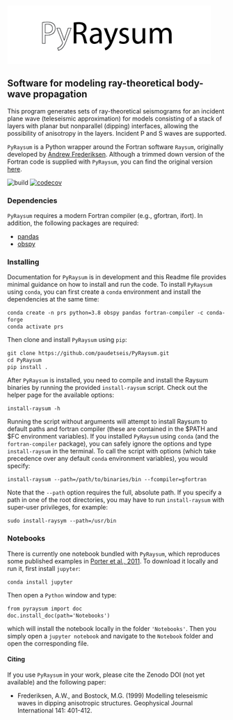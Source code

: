![](./pyraysum/examples/picture/PyRaysum_logo.png)
## Software for modeling ray-theoretical body-wave propagation

This program generates sets of ray-theoretical seismograms for an
incident plane wave (teleseismic approximation) for models consisting
of a stack of layers with planar but nonparallel (dipping) interfaces,
allowing the possibility of anisotropy in the layers. Incident P and S
waves are supported.

`PyRaysum` is a Python wrapper around the Fortran software `Raysum`, originally developed by [Andrew Frederiksen](https://umanitoba.ca/faculties/environment/departments/geo_sciences/research_facilities/AndrewFrederiksen.html). Although a trimmed down version of the Fortran code is supplied with `PyRaysum`, you can find the original version [here](https://home.cc.umanitoba.ca/~frederik/Software/).

![build](https://github.com/actions/PyRaysum/workflows/Build/badge.svg)
[![codecov](https://codecov.io/gh/paudetseis/PyRaysum/branch/main/graph/badge.svg?token=59F1SWLM9Q)](https://codecov.io/gh/paudetseis/PyRaysum)

### Dependencies

`PyRaysum` requires a modern Fortran compiler (e.g., gfortran, ifort). In addition, the following packages are required:

- [pandas](https://pandas.pydata.org)
- [obspy](https://docs.obspy.org)

### Installing

Documentation for `PyRaysum` is in development and this Readme file provides minimal guidance on how to install and run the code. To install `PyRaysum` using `conda`, you can first create a `conda` environment and install the dependencies at the same time:

```
conda create -n prs python=3.8 obspy pandas fortran-compiler -c conda-forge
conda activate prs
```

Then clone and install `PyRaysum` using `pip`:

```
git clone https://github.com/paudetseis/PyRaysum.git
cd PyRaysum
pip install .
```

After `PyRaysum` is installed, you need to compile and install the Raysum binaries by running the provided `install-raysum` script. Check out the helper page for the available options:

```
install-raysum -h
```

Running the script without arguments will attempt to install Raysum to default paths and fortran compiler (these are contained in the $PATH and $FC environment variables). If you installed `PyRaysum` using `conda` (and the `fortran-compiler` package), you can safely ignore the options and type `install-raysum` in the terminal. To call the script with options (which take precedence over any default `conda` environment variables), you would specify:

```
install-raysum --path=/path/to/binaries/bin --fcompiler=gfortran
```

Note that the `--path` option requires the full, absolute path. If you specify a path in one of the root directories, you may have to run `install-raysum` with super-user privileges, for example:

```
sudo install-raysym --path=/usr/bin
```

### Notebooks

There is currently one notebook bundled with `PyRaysum`, which reproduces some published examples in [Porter et al., 2011](https://doi.org/10.1130/L126.1). To download it locally and run it, first install `jupyter`:

```
conda install jupyter
```

Then open a `Python` window and type:

```
from pyraysum import doc
doc.install_doc(path='Notebooks')
```

which will install the notebook locally in the folder `'Notebooks'`. Then you simply open a `jupyter notebook` and navigate to the `Notebook` folder and open the corresponding file. 

#### Citing

If you use `PyRaysum` in your work, please cite the Zenodo DOI (not yet available) and the following paper:

- Frederiksen, A.W., and Bostock, M.G. (1999) Modelling teleseismic waves in dipping anisotropic structures. Geophysical Journal International 141: 401-412.
  

